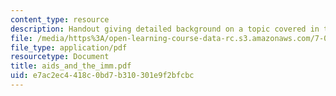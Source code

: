 ```yaml
---
content_type: resource
description: Handout giving detailed background on a topic covered in the course.
file: /media/https%3A/open-learning-course-data-rc.s3.amazonaws.com/7-012-introduction-to-biology-fall-2004/e7ac2ec4418c0bd7b310301e9f2bfcbc_aids_and_the_imm.pdf
file_type: application/pdf
resourcetype: Document
title: aids_and_the_imm.pdf
uid: e7ac2ec4-418c-0bd7-b310-301e9f2bfcbc
---
```

